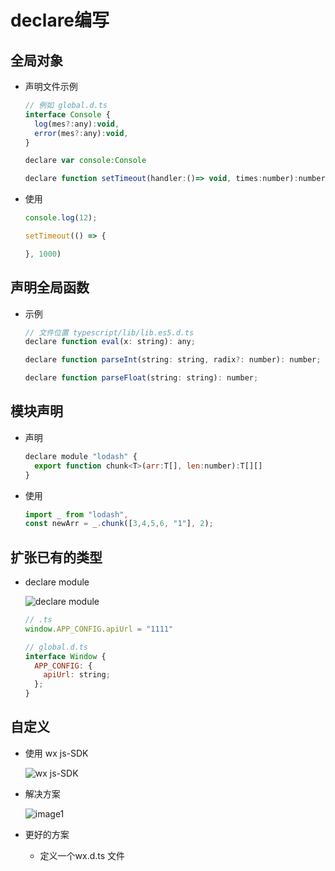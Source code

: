 # declare编写

## 全局对象

+ 声明文件示例

  ```js
  // 例如 global.d.ts
  interface Console {
    log(mes?:any):void,
    error(mes?:any):void,
  }

  declare var console:Console

  declare function setTimeout(handler:()=> void, times:number):number
  ```

+ 使用

  ```js
  console.log(12);

  setTimeout(() => {

  }, 1000)
  ```

## 声明全局函数

+ 示例

  ```js
  // 文件位置 typescript/lib/lib.es5.d.ts
  declare function eval(x: string): any;

  declare function parseInt(string: string, radix?: number): number;

  declare function parseFloat(string: string): number;
  ```

## 模块声明

+ 声明

  ```js
  declare module "lodash" {
    export function chunk<T>(arr:T[], len:number):T[][]
  }
  ```

+ 使用

  ```js
  import _ from "lodash",
  const newArr = _.chunk([3,4,5,6, "1"], 2);
  ```

## 扩张已有的类型

+ declare module

  ![declare module](image/image3.png)

  ```js
  // .ts
  window.APP_CONFIG.apiUrl = "1111"

  // global.d.ts
  interface Window {
    APP_CONFIG: {
      apiUrl: string;
    };
  }
  ```

## 自定义

+ 使用 wx js-SDK

  ![wx js-SDK](image/image2.png)

+ 解决方案

  ![image1](image/image1.png)

+ 更好的方案

  + 定义一个wx.d.ts 文件

